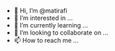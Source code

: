 - 👋 Hi, I’m @matirafi
- 👀 I’m interested in ...
- 🌱 I’m currently learning ...
- 💞️ I’m looking to collaborate on ...
- 📫 How to reach me ...

<!---
matirafi/matirafi is a ✨ special ✨ repository because its `README.md` (this file) appears on your GitHub profile.
You can click the Preview link to take a look at your changes.
--->
